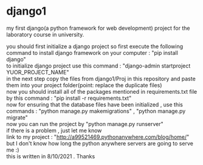 # django1
my first django(a python framework for web development) project for the laboratory course in university.  

you should first initialize a django project so first execute the following command to install django framework on your computer : "pip install django"  
to initialize django project use this command : "django-admin startproject YUOR_PROJECT_NAME"  
in the next step copy the files from django1/Proj in this repository and paste them into your project folder(point: replace the duplicate files)  
now you should install all of the packages mentioned in requirements.txt file by this command : "pip install -r requirements.txt"  
now for ensuring that the database files have been initialized , use this commands : "python manage.py makemigrations" , "python manage.py migrate"  
now you can run the project by "python manage.py runserver"  
if there is a problem , just let me know  
link to my project : "http://a99521469.pythonanywhere.com/blog/home/" but I don't know how long the python anywhere servers are going to serve me :)  
this is written in 8/10/2021 . Thanks  
